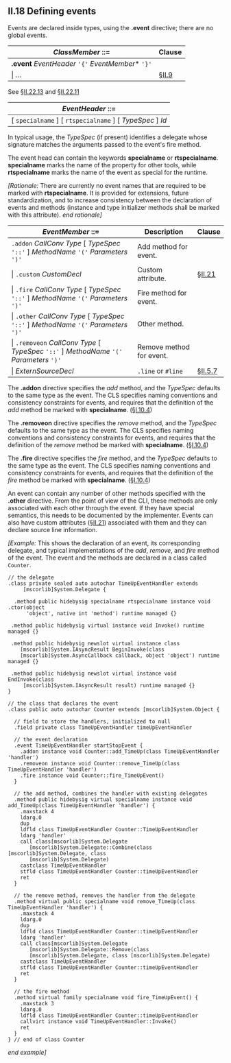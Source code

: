 ## II.18 Defining events

Events are declared inside types, using the **.event** directive; there are no global events.

 | _ClassMember_ ::= | Clause
 | ---- | ----
 | **.event** _EventHeader_ `'{'` _EventMember_* `'}'`
 | \| &hellip; | §[II.9](ii.9-generics.md)
 
See §[II.22.13](ii.22.13-event-0x14.md) and §[II.22.11](ii.22.11-declsecurity-0x0e.md)

 | _EventHeader_ ::=
 | ----
 | [ `specialname` ] [ `rtspecialname` ] [ _TypeSpec_ ] _Id_
 
In typical usage, the _TypeSpec_ (if present) identifies a delegate whose signature matches the arguments passed to the event's fire method.

The event head can contain the keywords **specialname** or **rtspecialname**. **specialname** marks the name of the property for other tools, while **rtspecialname** marks the name of the event as special for the runtime.

_[Rationale:_ There are currently no event names that are required to be marked with **rtspecialname**. It is provided for extensions, future standardization, and to increase consistency between the declaration of events and methods (instance and type initializer methods shall be marked with this attribute). _end rationale]_

 | _EventMember_ ::= | Description | Clause
 | ---- | ---- | ----
 | `.addon` _CallConv_ _Type_ [ _TypeSpec_ `'::'` ] _MethodName_ `'('` _Parameters_ `')'` | Add method for event.
 | \| `.custom` _CustomDecl_ | Custom attribute. | §[II.21](ii.21-custom-attributes.md)
 | \| `.fire` _CallConv_ _Type_ [ _TypeSpec_ `'::'` ] _MethodName_ `'('` _Parameters_ `')'` | Fire method for event.
 | \| `.other` _CallConv_ _Type_ [ _TypeSpec_ `'::'` ] _MethodName_ `'('` _Parameters_ `')'` | Other method.
 | \| `.removeon` _CallConv_ _Type_ [ _TypeSpec_ `'::'` ] _MethodName_ `'('` _Parameters_ `')'` | Remove method for event.
 | \| _ExternSourceDecl_ | `.line` or `#line` | §[II.5.7](ii.5.7-source-line-information.md)

The **.addon** directive specifies the *add* method, and the _TypeSpec_ defaults to the same type as the event. The CLS specifies naming conventions and consistency constraints for events, and requires that the definition of the *add* method be marked with **specialname**. (§[I.10.4](i.10.4-naming-patterns.md))

The **.removeon** directive specifies the *remove* method, and the _TypeSpec_ defaults to the same type as the event. The CLS specifies naming conventions and consistency constraints for events, and requires that the definition of the *remove* method be marked with **specialname**. (§[I.10.4](i.10.4-naming-patterns.md))

The **.fire** directive specifies the *fire* method, and the _TypeSpec_ defaults to the same type as the event. The CLS specifies naming conventions and consistency constraints for events, and requires that the definition of the *fire* method be marked with **specialname**. (§[I.10.4](i.10.4-naming-patterns.md))

An event can contain any number of other methods specified with the **.other** directive. From the point of view of the CLI, these methods are only associated with each other through the event. If they have special semantics, this needs to be documented by the implementer. Events can also have custom attributes (§[II.21](ii.21-custom-attributes.md)) associated with them and they can declare source line information.

_[Example:_ This shows the declaration of an event, its corresponding delegate, and typical implementations of the *add*, *remove*, and *fire* method of the event. The event and the methods are declared in a class called `Counter`.

 ```ilasm
 // the delegate
 .class private sealed auto autochar TimeUpEventHandler extends
      [mscorlib]System.Delegate {

   .method public hidebysig specialname rtspecialname instance void .ctor(object
       'object', native int 'method') runtime managed {}

  .method public hidebysig virtual instance void Invoke() runtime managed {}

  .method public hidebysig newslot virtual instance class
     [mscorlib]System.IAsyncResult BeginInvoke(class
     [mscorlib]System.AsyncCallback callback, object 'object') runtime managed {}

  .method public hidebysig newslot virtual instance void EndInvoke(class
      [mscorlib]System.IAsyncResult result) runtime managed {}
 }

 // the class that declares the event
 .class public auto autochar Counter extends [mscorlib]System.Object {

   // field to store the handlers, initialized to null
   .field private class TimeUpEventHandler timeUpEventHandler

   // the event declaration
   .event TimeUpEventHandler startStopEvent {
     .addon instance void Counter::add_TimeUp(class TimeUpEventHandler 'handler')
     .removeon instance void Counter::remove_TimeUp(class TimeUpEventHandler 'handler')
     .fire instance void Counter::fire_TimeUpEvent()
   }

   // the add method, combines the handler with existing delegates
   .method public hidebysig virtual specialname instance void add_TimeUp(class TimeUpEventHandler 'handler') {
     .maxstack 4
     ldarg.0
     dup
     ldfld class TimeUpEventHandler Counter::TimeUpEventHandler
     ldarg 'handler'
     call class[mscorlib]System.Delegate
        [mscorlib]System.Delegate::Combine(class [mscorlib]System.Delegate, class
        [mscorlib]System.Delegate)
     castclass TimeUpEventHandler
     stfld class TimeUpEventHandler Counter::timeUpEventHandler
     ret
   }

   // the remove method, removes the handler from the delegate
   .method virtual public specialname void remove_TimeUp(class TimeUpEventHandler 'handler') {
     .maxstack 4
     ldarg.0
     dup
     ldfld class TimeUpEventHandler Counter::timeUpEventHandler
     ldarg 'handler'
     call class[mscorlib]System.Delegate
        [mscorlib]System.Delegate::Remove(class
        [mscorlib]System.Delegate, class [mscorlib]System.Delegate)
     castclass TimeUpEventHandler
     stfld class TimeUpEventHandler Counter::timeUpEventHandler
     ret
   }

   // the fire method
   .method virtual family specialname void fire_TimeUpEvent() {
     .maxstack 3
     ldarg.0
     ldfld class TimeUpEventHandler Counter::timeUpEventHandler
     callvirt instance void TimeUpEventHandler::Invoke()
     ret
   }
 } // end of class Counter
 ```

_end example]_
